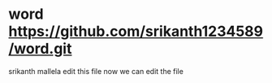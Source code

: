 # word https://github.com/srikanth1234589/word.git
srikanth mallela
edit this file
now we can edit the file
